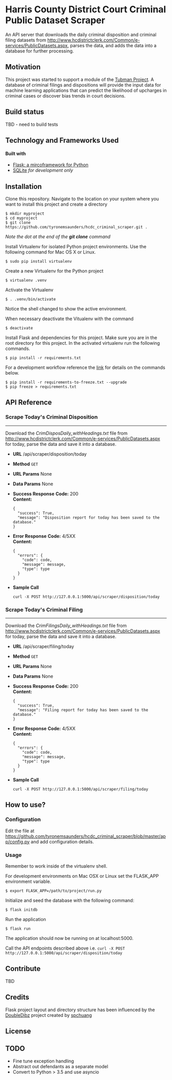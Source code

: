 # Harris County District Court Criminal Public Dataset Scraper
An API server that downloads the daily criminal disposition and criminal filing datasets from http://www.hcdistrictclerk.com/Common/e-services/PublicDatasets.aspx, parses the data, and adds the data into a database for further processing.

## Motivation
This project was started to support a module of the [Tubman Project](http://www.tubmanproject.com/).
A database of criminal filings and dispositions will provide the input data for machine learning applications that can predict the likelihood of upcharges in criminal cases or discover bias trends in court decisions.  

## Build status
TBD - need to build tests

## Technology and Frameworks Used
#### Built with
* [Flask: a mircoframework for Python](http://flask.pocoo.org/)
* [SQLite](https://www.sqlite.org/) *for development only*

## Installation
Clone this repository.
Navigate to the location on your system where you want to install this project and create a directory
```
$ mkdir myproject
$ cd myproject
$ git clone https://github.com/tyronemsaunders/hcdc_criminal_scraper.git .
```
*Note the dot at the end of the <b>git clone</b> command*


Install Virtualenv for isolated Python project environments.
Use the following command for Mac OS X or Linux.
```
$ sudo pip install virtualenv
```

Create a new Virtualenv for the Python project
```
$ virtualenv .venv
```

Activate the Virtualenv
```
$ . .venv/bin/activate
```
Notice the shell changed to show the active environment.

When necessary deactivate the Vitualenv with the command
```
$ deactivate
```

Install Flask and dependencies for this project.
Make sure you are in the root directory for this project. 
In the activated virtualenv run the following commands.
```
$ pip install -r requirements.txt
```

For a development workflow reference the [link](https://www.kennethreitz.org/essays/a-better-pip-workflow) for details on the commands below.
```
$ pip install -r requirements-to-freeze.txt --upgrade
$ pip freeze > requirements.txt
```

## API Reference
### Scrape Today's Criminal Disposition
----
Download the *CrimDisposDaily_withHeadings.txt* file from http://www.hcdistrictclerk.com/Common/e-services/PublicDatasets.aspx for today, parse the data and save it into a database.
* **URL**
  /api/scraper/disposition/today

* **Method**
  `GET`

* **URL Params**
  None

* **Data Params**
  None
  
*  **Success Response**
   **Code:** 200 <br />
   **Content:**
   ```
   {
     "success": True,
     "message": "Disposition report for today has been saved to the database."
   }
   ```
   
* **Error Response**
  **Code:** 4/5XX <br>
  **Content:**
  ```
  {
  	"errors": {
  	  "code": code,
  	  "message": message,
  	  "type": type
  	}
  }
  ```
* **Sample Call**
  ```
  curl -X POST http://127.0.0.1:5000/api/scraper/disposition/today
  ```

### Scrape Today's Criminal Filing
----
Download the *CrimFilingsDaily_withHeadings.txt* file from http://www.hcdistrictclerk.com/Common/e-services/PublicDatasets.aspx for today, parse the data and save it into a database.
* **URL**
  /api/scraper/filing/today

* **Method**
  `GET`

* **URL Params**
  None

* **Data Params**
  None
  
*  **Success Response**
   **Code:** 200 <br />
   **Content:**
   ```
   {
     "success": True,
     "message": "Filing report for today has been saved to the database."
   }
   ```
   
* **Error Response**
  **Code:** 4/5XX <br>
  **Content:**
  ```
  {
  	"errors": {
  	  "code": code,
  	  "message": message,
  	  "type": type
  	}
  }
  ```
* **Sample Call**
  ```
  curl -X POST http://127.0.0.1:5000/api/scraper/filing/today
  ```

## How to use?
### Configuration
Edit the file at https://github.com/tyronemsaunders/hcdc_criminal_scraper/blob/master/app/config.py and add configuration details.

### Usage
Remember to work inside of the virtualenv shell.

For development environments on Mac OSX or Linux set the FLASK_APP environment variable.
```
$ export FLASK_APP=/path/to/project/run.py
```

Initialize and seed the database with the following command:
```
$ flask initdb
```

Run the application
```
$ flask run
```

The application should now be running on at localhost:5000.

Call the API endpoints described above i.e. `curl -X POST http://127.0.0.1:5000/api/scraper/disposition/today`

## Contribute
TBD

## Credits
Flask project layout and directory structure has been influenced by the [DoubleDibz](https://github.com/spchuang/DoubleDibz-tutorial/tree/master/FINAL) project created by [spchuang](https://github.com/spchuang)

## License

## TODO
* Fine tune exception handling
* Abstract out defendants as a separate model
* Convert to Python > 3.5 and use asyncio